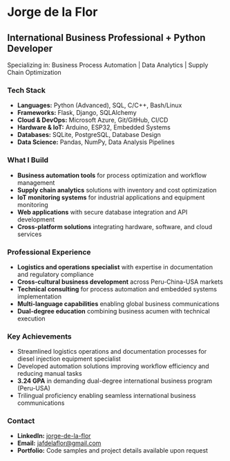 # Jorge de la Flor

## International Business Professional + Python Developer

Specializing in: Business Process Automation | Data Analytics | Supply Chain Optimization

### Tech Stack
- **Languages:** Python (Advanced), SQL, C/C++, Bash/Linux
- **Frameworks:** Flask, Django, SQLAlchemy
- **Cloud & DevOps:** Microsoft Azure, Git/GitHub, CI/CD
- **Hardware & IoT:** Arduino, ESP32, Embedded Systems
- **Databases:** SQLite, PostgreSQL, Database Design
- **Data Science:** Pandas, NumPy, Data Analysis Pipelines

### What I Build
- **Business automation tools** for process optimization and workflow management
- **Supply chain analytics** solutions with inventory and cost optimization
- **IoT monitoring systems** for industrial applications and equipment monitoring
- **Web applications** with secure database integration and API development
- **Cross-platform solutions** integrating hardware, software, and cloud services

### Professional Experience
- **Logistics and operations specialist** with expertise in documentation and regulatory compliance
- **Cross-cultural business development** across Peru-China-USA markets
- **Technical consulting** for process automation and embedded systems implementation
- **Multi-language capabilities** enabling global business communications
- **Dual-degree education** combining business acumen with technical execution

### Key Achievements
- Streamlined logistics operations and documentation processes for diesel injection equipment specialist
- Developed automation solutions improving workflow efficiency and reducing manual tasks
- **3.24 GPA** in demanding dual-degree international business program (Peru-USA)
- Trilingual proficiency enabling seamless international business communications

### Contact
- **LinkedIn:** [jorge-de-la-flor](https://linkedin.com/in/jorge-de-la-flor)
- **Email:** jafdelaflor@gmail.com
- **Portfolio:** Code samples and project details available upon request

<!--
**Jorge-de-la-Flor/Jorge-de-la-Flor** is a ✨ _special_ ✨ repository because its `README.md` (this file) appears on your GitHub profile.

Here are some ideas to get you started:

- 🔭 I’m currently working on ...
- 🌱 I’m currently learning ...
- 👯 I’m looking to collaborate on ...
- 🤔 I’m looking for help with ...
- 💬 Ask me about ...
- 📫 How to reach me: ...
- 😄 Pronouns: ...
- ⚡ Fun fact: ...
-->
